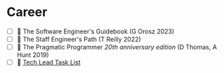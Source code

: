 # Career
 - [ ] 📖 The Software Engineer's Guidebook (G Orosz 2023)
 - [ ] 📖 The Staff Engineer's Path (T Reilly 2022)
 - [ ] 📖 The Pragmatic Programmer *20th anniversary edition* (D Thomas, A Hunt 2019)
 - [ ] 🔗 [Tech Lead Task List](https://news.ycombinator.com/item?id=28411483)
